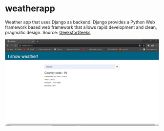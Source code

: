 # weatherapp
 Weather app that uses Django as backend. Django provides a Python Web framework based web framework that allows rapid development and clean, pragmatic design.
Source: <a href="https://www.geeksforgeeks.org/weather-app-using-django-python/" target="_blank"> GeeksforGeeks </a>

![Weather app](site.jpg)
